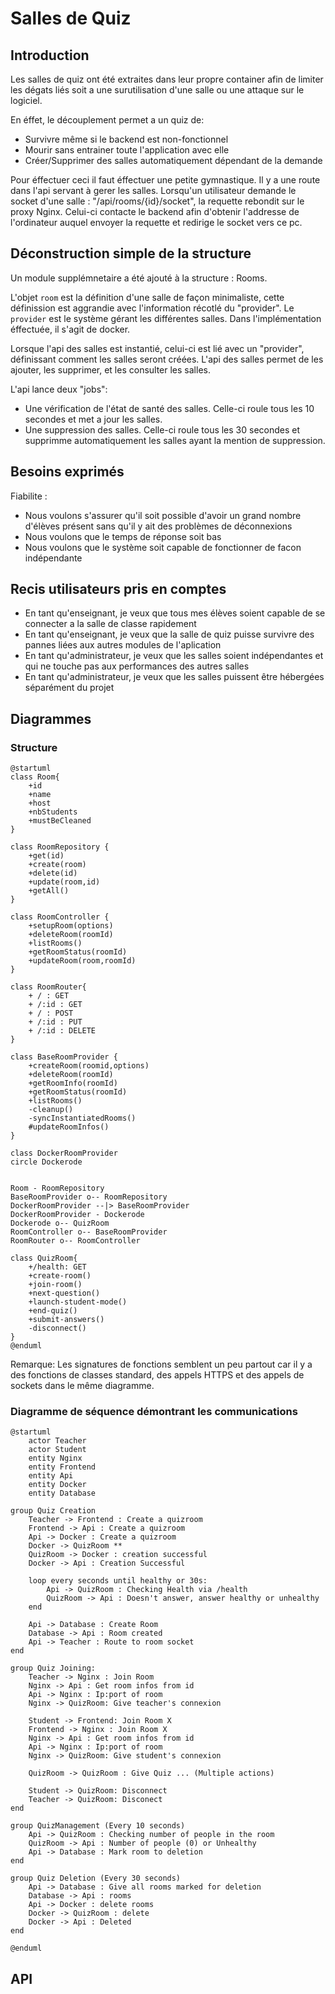 # Salles de Quiz

## Introduction

Les salles de quiz ont été extraites dans leur propre container afin de limiter les dégats liés soit a une surutilisation d'une salle ou une attaque sur le logiciel.

En éffet, le découplement permet a un quiz de: 

 - Survivre même si le backend est non-fonctionnel
 - Mourir sans entrainer toute l'application avec elle
 - Créer/Supprimer des salles automatiquement dépendant de la demande

 Pour éffectuer ceci il faut éffectuer une petite gymnastique. Il y a une route dans l'api servant à gerer les salles. Lorsqu'un utilisateur demande le socket d'une salle : "/api/rooms/{id}/socket", la requette rebondit sur le proxy Nginx. Celui-ci contacte le backend afin d'obtenir l'addresse de l'ordinateur auquel envoyer la requette et redirige le socket vers ce pc.

## Déconstruction simple de la structure

Un module supplémnetaire a été ajouté à la structure : Rooms.

L'objet `room` est la définition d'une salle de façon minimaliste, cette définission est aggrandie avec l'information récotlé du "provider".
Le `provider` est le système gérant les différentes salles. Dans l'implémentation éffectuée, il s'agit de docker.

Lorsque l'api des salles est instantié, celui-ci est lié avec un "provider", définissant comment les salles seront créées.
L'api des salles permet de les ajouter, les supprimer, et les consulter les salles.

L'api lance deux "jobs":

- Une vérification de l'état de santé des salles. Celle-ci roule tous les 10 secondes et met a jour les salles.
- Une suppression des salles. Celle-ci roule tous les 30 secondes et supprimme automatiquement les salles ayant la mention de suppression.

## Besoins exprimés

Fiabilite : 

- Nous voulons s'assurer qu'il soit possible d'avoir un grand nombre d'élèves présent sans qu'il y ait des problèmes de déconnexions
- Nous voulons que le temps de réponse soit bas 
- Nous voulons que le système soit capable de fonctionner de facon indépendante

## Recis utilisateurs pris en comptes

- En tant qu'enseignant, je veux que tous mes élèves soient capable de se connecter a la salle de classe rapidement
- En tant qu'enseignant, je veux que la salle de quiz puisse survivre des pannes liées aux autres modules de l'aplication
- En tant qu'administrateur, je veux que les salles soient indépendantes et qui ne touche pas aux performances des autres salles
- En tant qu'administrateur, je veux que les salles puissent être hébergées séparément du projet

## Diagrammes

### Structure
```plantuml
@startuml
class Room{
    +id
    +name
    +host
    +nbStudents
    +mustBeCleaned
}

class RoomRepository {
    +get(id)
    +create(room)
    +delete(id)
    +update(room,id)
    +getAll()
}

class RoomController {
    +setupRoom(options)
    +deleteRoom(roomId)
    +listRooms()
    +getRoomStatus(roomId)
    +updateRoom(room,roomId)
}

class RoomRouter{
    + / : GET
    + /:id : GET
    + / : POST
    + /:id : PUT
    + /:id : DELETE
}

class BaseRoomProvider {
    +createRoom(roomid,options)
    +deleteRoom(roomId)
    +getRoomInfo(roomId)
    +getRoomStatus(roomId)
    +listRooms()
    -cleanup()
    -syncInstantiatedRooms()
    #updateRoomInfos()
}

class DockerRoomProvider
circle Dockerode


Room - RoomRepository
BaseRoomProvider o-- RoomRepository
DockerRoomProvider --|> BaseRoomProvider
DockerRoomProvider - Dockerode
Dockerode o-- QuizRoom
RoomController o-- BaseRoomProvider
RoomRouter o-- RoomController

class QuizRoom{
    +/health: GET
    +create-room()
    +join-room()
    +next-question()
    +launch-student-mode()
    +end-quiz()
    +submit-answers()
    -disconnect()
}
@enduml
```
Remarque:  Les signatures de fonctions semblent un peu partout car il y a des fonctions de classes standard, des appels HTTPS et des appels de sockets dans le même diagramme.

### Diagramme de séquence démontrant les communications
```plantuml
@startuml
    actor Teacher
    actor Student
    entity Nginx
    entity Frontend
    entity Api
    entity Docker
    entity Database

group Quiz Creation
    Teacher -> Frontend : Create a quizroom
    Frontend -> Api : Create a quizroom
    Api -> Docker : Create a quizroom
    Docker -> QuizRoom ** 
    QuizRoom -> Docker : creation successful
    Docker -> Api : Creation Successful

    loop every seconds until healthy or 30s:
        Api -> QuizRoom : Checking Health via /health
        QuizRoom -> Api : Doesn't answer, answer healthy or unhealthy
    end

    Api -> Database : Create Room
    Database -> Api : Room created
    Api -> Teacher : Route to room socket
end

group Quiz Joining:
    Teacher -> Nginx : Join Room
    Nginx -> Api : Get room infos from id
    Api -> Nginx : Ip:port of room 
    Nginx -> QuizRoom: Give teacher's connexion

    Student -> Frontend: Join Room X
    Frontend -> Nginx : Join Room X
    Nginx -> Api : Get room infos from id
    Api -> Nginx : Ip:port of room 
    Nginx -> QuizRoom: Give student's connexion

    QuizRoom -> QuizRoom : Give Quiz ... (Multiple actions)

    Student -> QuizRoom: Disconnect
    Teacher -> QuizRoom: Disconect 
end

group QuizManagement (Every 10 seconds)
    Api -> QuizRoom : Checking number of people in the room
    QuizRoom -> Api : Number of people (0) or Unhealthy
    Api -> Database : Mark room to deletion
end

group Quiz Deletion (Every 30 seconds)
    Api -> Database : Give all rooms marked for deletion
    Database -> Api : rooms
    Api -> Docker : delete rooms
    Docker -> QuizRoom : delete
    Docker -> Api : Deleted
end

@enduml
```

## API

<swagger-ui src="/swagger/salle-de-quiz.json"/>
